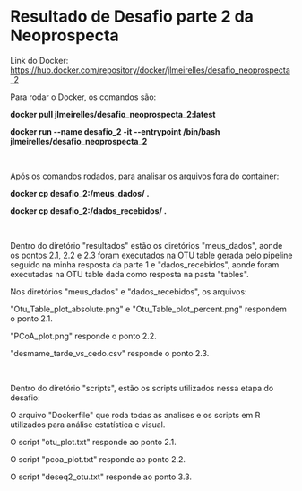 # Resultado de Desafio parte 2 da Neoprospecta

Link do Docker: https://hub.docker.com/repository/docker/jlmeirelles/desafio_neoprospecta_2
<p>
Para rodar o Docker, os comandos são:
  
**docker pull jlmeirelles/desafio_neoprospecta_2:latest**
  
**docker run --name desafio_2 -it --entrypoint /bin/bash jlmeirelles/desafio_neoprospecta_2**

</p>

<p>&nbsp;</p>

<p>
Após os comandos rodados, para analisar os arquivos fora do container:

**<abrir outro terminal com o container aberto e rodar:>**

**docker cp desafio_2:/meus_dados/ .**

**docker cp desafio_2:/dados_recebidos/ .**

</p>

<p>&nbsp;</p>

<p>
  
Dentro do diretório "resultados" estão os diretórios "meus_dados", aonde os pontos 2.1, 2.2 e 2.3 foram executados na OTU table gerada pelo pipeline seguido na minha resposta da parte 1 e "dados_recebidos", aonde foram executadas na OTU table dada como resposta na pasta "tables".

Nos diretórios "meus_dados" e "dados_recebidos", os arquivos: 

"Otu_Table_plot_absolute.png" e "Otu_Table_plot_percent.png" respondem o ponto 2.1.

"PCoA_plot.png" responde o ponto 2.2.

"desmame_tarde_vs_cedo.csv" responde o ponto 2.3.
</p>

<p>&nbsp;</p>

<p>
Dentro do diretório "scripts", estão os scripts utilizados nessa etapa do desafio:

O arquivo "Dockerfile" que roda todas as analises e os scripts em R utilizados para análise estatística e visual.

O script "otu_plot.txt" responde ao ponto 2.1.

O script "pcoa_plot.txt" responde ao ponto 2.2.

O script "deseq2_otu.txt" responde ao ponto 3.3.
</p>

